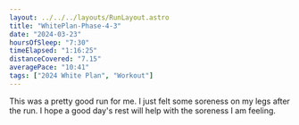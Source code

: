 ```yaml
---
layout: ../../../layouts/RunLayout.astro
title: "WhitePlan-Phase-4-3"
date: "2024-03-23"
hoursOfSleep: "7:30"
timeElapsed: "1:16:25"
distanceCovered: "7.15"
averagePace: "10:41"
tags: ["2024 White Plan", "Workout"]
---
```


This was a pretty good run for me. I just felt some soreness on my legs after the run. I hope a good day's rest will help with the soreness I am feeling.
